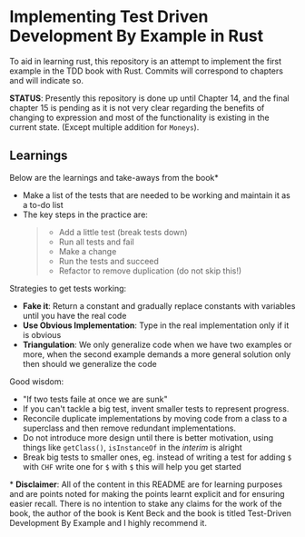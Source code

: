 # Implementing Test Driven Development By Example in Rust

To aid in learning rust, this repository is an attempt to implement the
first example in the TDD book with Rust.
Commits will correspond to chapters and will indicate so.

**STATUS**: Presently this repository is done up until Chapter 14, and the final chapter 15 is
pending as it is not very clear regarding the benefits of changing to expression and most of the
functionality is existing in the current state. (Except multiple addition for `Moneys`).

## Learnings

Below are the learnings and take-aways from the book\*

- Make a list of the tests that are needed to be working and maintain it as a to-do list
- The key steps in the practice are:
  > - Add a little test (break tests down)
  > - Run all tests and fail
  > - Make a change
  > - Run the tests and succeed
  > - Refactor to remove duplication (do not skip this!)

Strategies to get tests working:

- **Fake it**: Return a constant and gradually replace constants with variables until you have the real code
- **Use Obvious Implementation**: Type in the real implementation only if it is obvious
- **Triangulation**: We only generalize code when we have two examples or more, when the second example demands a more general solution only then should we generalize the code

Good wisdom:

- "If two tests faile at once we are sunk"
- If you can't tackle a big test, invent smaller tests to represent progress.
- Reconcile duplicate implementations by moving code from a class to a superclass and then remove redundant implementations.
- Do not introduce more design until there is better motivation, using things like `getClass()`, `isInstanceOf` in the _interim_ is alright
- Break big tests to smaller ones, eg. instead of writing a test for adding `$` with `CHF` write one for `$` with `$` this will help you get started

\*
**Disclaimer**: All of the content in this README are for learning purposes and are points noted
for making the points learnt explicit and for ensuring easier recall. There is no intention to
stake any claims for the work of the book, the author of the book is Kent Beck and the book is
titled Test-Driven Development By Example and I highly recommend it.

